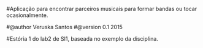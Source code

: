 #Aplicação para encontrar parceiros musicais para formar bandas ou tocar ocasionalmente.

#@author Veruska Santos
#@version 0.1 2015

#Estória 1 do lab2 de SI1, baseada no exemplo da disciplina.





